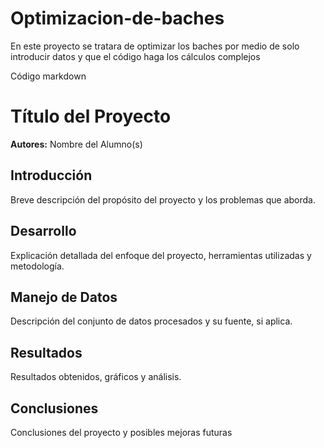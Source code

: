 # Optimizacion-de-baches
En este proyecto se tratara de optimizar los baches por medio de solo introducir datos y que el código haga los cálculos complejos

Código markdown
# Título del Proyecto
**Autores:** Nombre del Alumno(s)

## Introducción
Breve descripción del propósito del proyecto y los problemas que aborda.

## Desarrollo
Explicación detallada del enfoque del proyecto, herramientas utilizadas y metodología.

## Manejo de Datos
Descripción del conjunto de datos procesados y su fuente, si aplica.

## Resultados
Resultados obtenidos, gráficos y análisis.

## Conclusiones
Conclusiones del proyecto y posibles mejoras futuras
